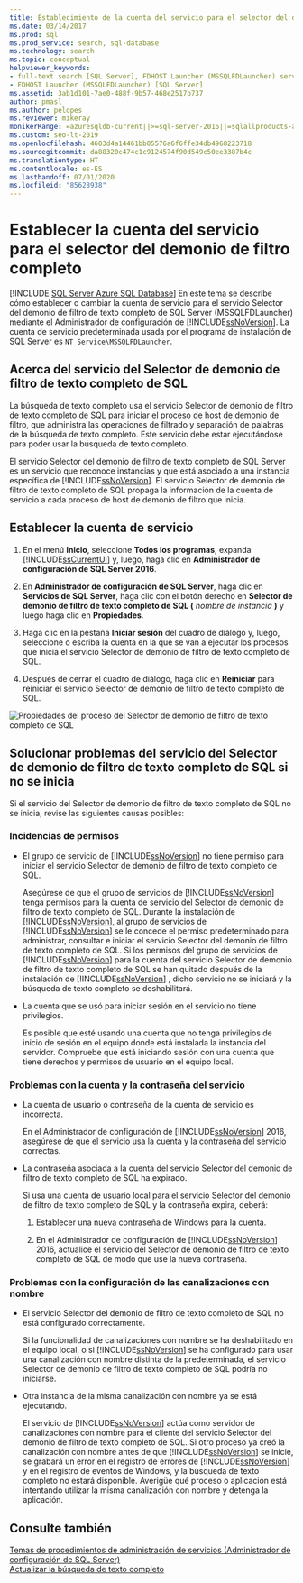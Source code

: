 ```yaml
---
title: Establecimiento de la cuenta del servicio para el selector del demonio de filtro de texto completo
ms.date: 03/14/2017
ms.prod: sql
ms.prod_service: search, sql-database
ms.technology: search
ms.topic: conceptual
helpviewer_keywords:
- full-text search [SQL Server], FDHOST Launcher (MSSQLFDLauncher) service account
- FDHOST Launcher (MSSQLFDLauncher) [SQL Server]
ms.assetid: 3ab1d101-7ae0-488f-9b57-468e2517b737
author: pmasl
ms.author: pelopes
ms.reviewer: mikeray
monikerRange: =azuresqldb-current||>=sql-server-2016||=sqlallproducts-allversions||>=sql-server-linux-2017||=azuresqldb-mi-current
ms.custom: seo-lt-2019
ms.openlocfilehash: 4603d4a14461bb05576a6f6ffe34db4968223718
ms.sourcegitcommit: da88320c474c1c9124574f90d549c50ee3387b4c
ms.translationtype: HT
ms.contentlocale: es-ES
ms.lasthandoff: 07/01/2020
ms.locfileid: "85628938"
---
```

# <a name="set-the-service-account-for-the-full-text-filter-daemon-launcher"></a>Establecer la cuenta del servicio para el selector del demonio de filtro completo
[!INCLUDE [SQL Server Azure SQL Database](../../includes/applies-to-version/sql-asdb.md)]
 En este tema se describe cómo establecer o cambiar la cuenta de servicio para el servicio Selector del demonio de filtro de texto completo de SQL Server (MSSQLFDLauncher) mediante el Administrador de configuración de [!INCLUDE[ssNoVersion](../../includes/ssnoversion-md.md)]. La cuenta de servicio predeterminada usada por el programa de instalación de SQL Server es `NT Service\MSSQLFDLauncher`.
  
  
## <a name="about-the-sql-full-text-filter-daemon-launcher-service"></a>Acerca del servicio del Selector de demonio de filtro de texto completo de SQL
La búsqueda de texto completo usa el servicio Selector de demonio de filtro de texto completo de SQL para iniciar el proceso de host de demonio de filtro, que administra las operaciones de filtrado y separación de palabras de la búsqueda de texto completo. Este servicio debe estar ejecutándose para poder usar la búsqueda de texto completo.  
  
El servicio Selector del demonio de filtro de texto completo de SQL Server es un servicio que reconoce instancias y que está asociado a una instancia específica de [!INCLUDE[ssNoVersion](../../includes/ssnoversion-md.md)]. El servicio Selector de demonio de filtro de texto completo de SQL propaga la información de la cuenta de servicio a cada proceso de host de demonio de filtro que inicia.  

##  <a name="set-the-service-account"></a><a name="setting"></a> Establecer la cuenta de servicio  
  
1.  En el menú **Inicio**, seleccione **Todos los programas**, expanda [!INCLUDE[ssCurrentUI](../../includes/sscurrentui-md.md)] y, luego, haga clic en **Administrador de configuración de SQL Server 2016**.  
  
2.  En **Administrador de configuración de SQL Server**, haga clic en **Servicios de SQL Server**, haga clic con el botón derecho en **Selector de demonio de filtro de texto completo de SQL (** _nombre de instancia_ **)** y luego haga clic en **Propiedades**.  
  
3.  Haga clic en la pestaña **Iniciar sesión** del cuadro de diálogo y, luego, seleccione o escriba la cuenta en la que se van a ejecutar los procesos que inicia el servicio Selector de demonio de filtro de texto completo de SQL.  
  
4.  Después de cerrar el cuadro de diálogo, haga clic en **Reiniciar** para reiniciar el servicio Selector de demonio de filtro de texto completo de SQL.  
  
![Propiedades del proceso del Selector de demonio de filtro de texto completo de SQL](../../relational-databases/search/media/sql-full-text-filter-daemon-launch-process-properties.png)
  
##  <a name="troubleshoot-the-sql-full-text-filter-daemon-launcher-service-if-it-doesnt-start"></a><a name="error"></a> Solucionar problemas del servicio del Selector de demonio de filtro de texto completo de SQL si no se inicia  
 Si el servicio del Selector de demonio de filtro de texto completo de SQL no se inicia, revise las siguientes causas posibles:  
  
### <a name="permissions-issues"></a>Incidencias de permisos
-   El grupo de servicio de [!INCLUDE[ssNoVersion](../../includes/ssnoversion-md.md)] no tiene permiso para iniciar el servicio Selector de demonio de filtro de texto completo de SQL.  

     Asegúrese de que el grupo de servicios de [!INCLUDE[ssNoVersion](../../includes/ssnoversion-md.md)] tenga permisos para la cuenta de servicio del Selector de demonio de filtro de texto completo de SQL. Durante la instalación de [!INCLUDE[ssNoVersion](../../includes/ssnoversion-md.md)], al grupo de servicios de [!INCLUDE[ssNoVersion](../../includes/ssnoversion-md.md)] se le concede el permiso predeterminado para administrar, consultar e iniciar el servicio Selector del demonio de filtro de texto completo de SQL. Si los permisos del grupo de servicios de [!INCLUDE[ssNoVersion](../../includes/ssnoversion-md.md)] para la cuenta del servicio Selector de demonio de filtro de texto completo de SQL se han quitado después de la instalación de [!INCLUDE[ssNoVersion](../../includes/ssnoversion-md.md)] , dicho servicio no se iniciará y la búsqueda de texto completo se deshabilitará.     

-   La cuenta que se usó para iniciar sesión en el servicio no tiene privilegios.  
  
     Es posible que esté usando una cuenta que no tenga privilegios de inicio de sesión en el equipo donde está instalada la instancia del servidor. Compruebe que está iniciando sesión con una cuenta que tiene derechos y permisos de usuario en el equipo local.  

### <a name="service-account-and-password-issues"></a>Problemas con la cuenta y la contraseña del servicio
-   La cuenta de usuario o contraseña de la cuenta de servicio es incorrecta.  
  
     En el Administrador de configuración de [!INCLUDE[ssNoVersion](../../includes/ssnoversion-md.md)] 2016, asegúrese de que el servicio usa la cuenta y la contraseña del servicio correctas.  
  
-   La contraseña asociada a la cuenta del servicio Selector del demonio de filtro de texto completo de SQL ha expirado.  
  
     Si usa una cuenta de usuario local para el servicio Selector del demonio de filtro de texto completo de SQL y la contraseña expira, deberá:  
  
    1.  Establecer una nueva contraseña de Windows para la cuenta.  
  
    2.  En el Administrador de configuración de [!INCLUDE[ssNoVersion](../../includes/ssnoversion-md.md)] 2016, actualice el servicio del Selector de demonio de filtro de texto completo de SQL de modo que use la nueva contraseña.  
  
### <a name="named-pipes-configuration-issues"></a>Problemas con la configuración de las canalizaciones con nombre
-   El servicio Selector del demonio de filtro de texto completo de SQL no está configurado correctamente.  
  
     Si la funcionalidad de canalizaciones con nombre se ha deshabilitado en el equipo local, o si [!INCLUDE[ssNoVersion](../../includes/ssnoversion-md.md)] se ha configurado para usar una canalización con nombre distinta de la predeterminada, el servicio Selector de demonio de filtro de texto completo de SQL podría no iniciarse.  
  
-   Otra instancia de la misma canalización con nombre ya se está ejecutando.  
  
     El servicio de [!INCLUDE[ssNoVersion](../../includes/ssnoversion-md.md)] actúa como servidor de canalizaciones con nombre para el cliente del servicio Selector del demonio de filtro de texto completo de SQL. Si otro proceso ya creó la canalización con nombre antes de que [!INCLUDE[ssNoVersion](../../includes/ssnoversion-md.md)] se inicie, se grabará un error en el registro de errores de [!INCLUDE[ssNoVersion](../../includes/ssnoversion-md.md)] y en el registro de eventos de Windows, y la búsqueda de texto completo no estará disponible.  Averigüe qué proceso o aplicación está intentando utilizar la misma canalización con nombre y detenga la aplicación.  
  
## <a name="see-also"></a>Consulte también  
 [Temas de procedimientos de administración de servicios &#40;Administrador de configuración de SQL Server&#41;](https://msdn.microsoft.com/library/78dee169-df0c-4c95-9af7-bf033bc9fdc6)   
 [Actualizar la búsqueda de texto completo](../../relational-databases/search/upgrade-full-text-search.md)  
  
  
